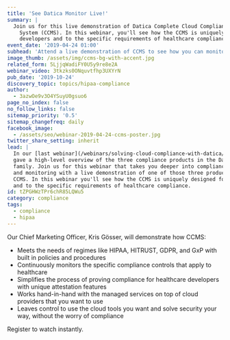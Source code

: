 ```yaml
---
title: 'See Datica Monitor Live!'
summary: |
  Join us for this live demonstration of Datica Complete Cloud Compliance
    System (CCMS). In this webinar, you'll see how the CCMS is uniquely designed for
    developers and to the specific requirements of healthcare compliance.
event_date: '2019-04-24 01:00'
subhead: 'Attend a live demonstration of CCMS to see how you can monitor and manage compliance'
image_thumb: /assets/img/ccms-bg-with-accent.jpg
related_form: 5LjjqWadiFY0U5y9re8e2A
webinar_video: 3tkzks0ONquvtfhp3UXYrN
pub_date: '2019-10-24'
discovery_topic: topics/hipaa-compliance
author:
  - 3azwOe9v3O4YSuyU0gsuo6
page_no_index: false
no_follow_links: false
sitemap_priority: '0.5'
sitemap_changefreq: daily
facebook_image:
  - /assets/seo/webinar-2019-04-24-ccms-poster.jpg
twitter_share_setting: inherit
lead: |
  In our [last webinar](/webinars/solving-cloud-compliance-with-datica/), we
  gave a high-level overview of the three compliance products in the Datica product
  family. Join us for this webinar that takes you deeper into compliance management
  and monitoring with a live demonstration of one of those three products, Datica
  CCMS. In this webinar you'll see how the CCMS is uniquely designed for developers
  and to the specific requirements of healthcare compliance.
id: tZPGHWzTPr6chR85LQWu5
category: compliance
tags:
  - compliance
  - hipaa
---
```

Our Chief Marketing Officer, Kris Gösser, will demonstrate how CCMS:
  
  - Meets the needs of regimes like HIPAA, HITRUST, GDPR, and GxP with built in policies
  and procedures
  - Continuously monitors the specific compliance controls that apply
  to healthcare
  - Simplifies the process of proving compliance for healthcare developers
  with unique attestation features
  - Works hand-in-hand with the managed services
  on top of cloud providers that you want to use 
  - Leaves control to use the cloud
  tools you want and solve security your way, without the worry of compliance
    
  Register to watch instantly.